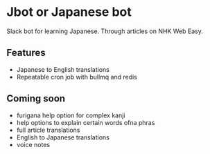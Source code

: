 # Jbot or Japanese bot

Slack bot for learning Japanese. Through articles on NHK Web Easy.

## Features

- Japanese to English translations
- Repeatable cron job with bullmq and redis

## Coming soon

- furigana help option for complex kanji 
- help options to explain certain words ofna phras
- full article translations
- English to Japanese translations
- voice notes
